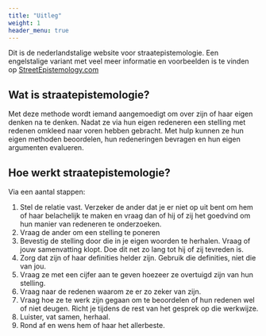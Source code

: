 ```yaml
---
title: "Uitleg"
weight: 1
header_menu: true
---
```

Dit is de nederlandstalige website voor straatepistemologie. Een engelstalige variant met veel meer informatie en voorbeelden is te vinden op [StreetEpistemology.com](https://streetepistemology.com/)

## Wat is straatepistemologie?

Met deze methode wordt iemand aangemoedigt om over zijn of haar eigen denken na te denken. Nadat ze via hun eigen redeneren een stelling met redenen omkleed naar voren hebben gebracht. Met hulp kunnen ze hun eigen methoden beoordelen, hun redeneringen bevragen en hun eigen argumenten evalueren.

## Hoe werkt straatepistemologie?

Via een aantal stappen:

1) Stel de relatie vast. Verzeker de ander dat je er niet op uit bent om hem of haar belachelijk te maken en vraag dan of hij of zij het goedvind om hun manier van redeneren te onderzoeken.
2) Vraag de ander om een stelling te poneren
3) Bevestig de stelling door die in je eigen woorden te herhalen. Vraag of jouw samenvatting klopt. Doe dit net zo lang tot hij of zij tevreden is.
4) Zorg dat zijn of haar definities helder zijn. Gebruik die definities, niet die van jou.
5) Vraag ze met een cijfer aan te geven hoezeer ze overtuigd zijn van hun stelling.
6) Vraag naar de redenen waarom ze er zo zeker van zijn.
7) Vraag hoe ze te werk zijn gegaan om te beoordelen of hun redenen wel of niet deugen. Richt je tijdens de rest van het gesprek op die werkwijze.
8) Luister, vat samen, herhaal.
9) Rond af en wens hem of haar het allerbeste.